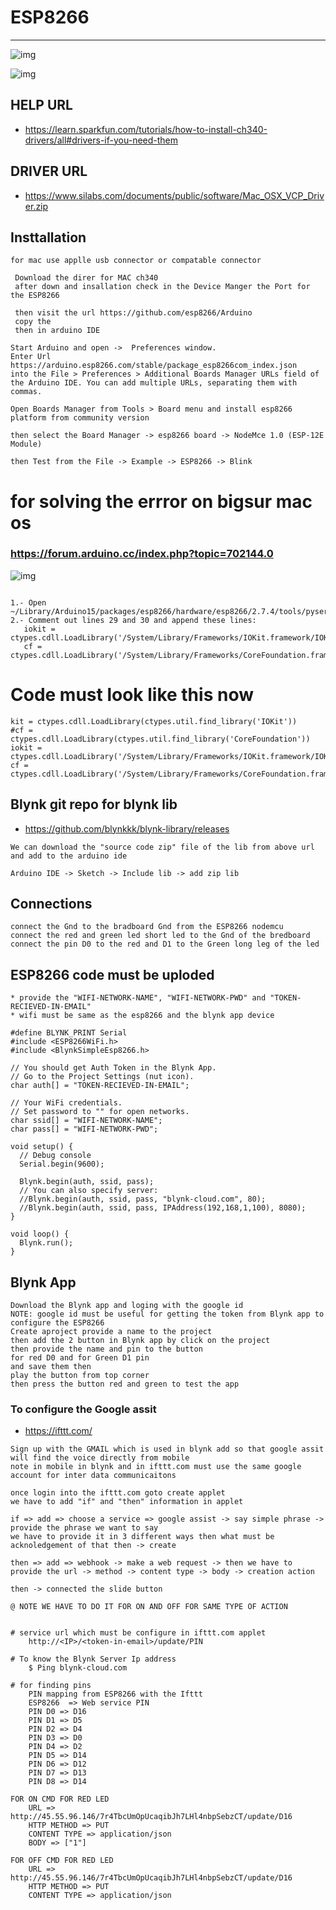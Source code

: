 # ESP8266 

--- 
![img](https://github.com/adarshkumarsingh83/arduino/blob/master/APPLICATION/ESP32-nodemcu-google-assit/ESP8266-pin%20digram.png)

![img](https://github.com/adarshkumarsingh83/arduino/blob/master/APPLICATION/ESP32-nodemcu-google-assit/esp8266-pin-digram.png)


## HELP URL 
* https://learn.sparkfun.com/tutorials/how-to-install-ch340-drivers/all#drivers-if-you-need-them

## DRIVER URL 
* https://www.silabs.com/documents/public/software/Mac_OSX_VCP_Driver.zip

## Insttallation 
```
for mac use applle usb connector or compatable connector  

 Download the direr for MAC ch340 
 after down and insallation check in the Device Manger the Port for the ESP8266 

 then visit the url https://github.com/esp8266/Arduino
 copy the 
 then in arduino IDE 

Start Arduino and open ->  Preferences window.
Enter Url 
https://arduino.esp8266.com/stable/package_esp8266com_index.json 
into the File > Preferences > Additional Boards Manager URLs field of the Arduino IDE. You can add multiple URLs, separating them with commas.

Open Boards Manager from Tools > Board menu and install esp8266 platform from community version 

then select the Board Manager -> esp8266 board -> NodeMce 1.0 (ESP-12E Module)

then Test from the File -> Example -> ESP8266 -> Blink 

```


# for solving the errror on bigsur mac os 
### https://forum.arduino.cc/index.php?topic=702144.0

![img](https://github.com/adarshkumarsingh83/arduino/blob/master/APPLICATION/ESP32-nodemcu-google-assit/esp3266-mac-bigsur-issue-solution.png)

```

1.- Open ~/Library/Arduino15/packages/esp8266/hardware/esp8266/2.7.4/tools/pyserial/serial/tools/list_ports_osx.py
2.- Comment out lines 29 and 30 and append these lines:
   iokit = ctypes.cdll.LoadLibrary('/System/Library/Frameworks/IOKit.framework/IOKit')
   cf = ctypes.cdll.LoadLibrary('/System/Library/Frameworks/CoreFoundation.framework/CoreFoundation')
```

# Code must look like this now 
```
kit = ctypes.cdll.LoadLibrary(ctypes.util.find_library('IOKit'))
#cf = ctypes.cdll.LoadLibrary(ctypes.util.find_library('CoreFoundation'))
iokit = ctypes.cdll.LoadLibrary('/System/Library/Frameworks/IOKit.framework/IOKit')
cf = ctypes.cdll.LoadLibrary('/System/Library/Frameworks/CoreFoundation.framework/CoreFoundation')
```

## Blynk git repo for blynk lib 
- https://github.com/blynkkk/blynk-library/releases
```
We can download the "source code zip" file of the lib from above url and add to the arduino ide 

Arduino IDE -> Sketch -> Include lib -> add zip lib 
```

## Connections 
```
connect the Gnd to the bradboard Gnd from the ESP8266 nodemcu 
connect the red and green led short led to the Gnd of the bredboard 
connect the pin D0 to the red and D1 to the Green long leg of the led 
```

## ESP8266 code must be uploded 
	* provide the "WIFI-NETWORK-NAME", "WIFI-NETWORK-PWD" and "TOKEN-RECIEVED-IN-EMAIL" 
	* wifi must be same as the esp8266 and the blynk app device 
```
#define BLYNK_PRINT Serial
#include <ESP8266WiFi.h>
#include <BlynkSimpleEsp8266.h>

// You should get Auth Token in the Blynk App.
// Go to the Project Settings (nut icon).
char auth[] = "TOKEN-RECIEVED-IN-EMAIL";

// Your WiFi credentials.
// Set password to "" for open networks.
char ssid[] = "WIFI-NETWORK-NAME";
char pass[] = "WIFI-NETWORK-PWD";

void setup() {
  // Debug console
  Serial.begin(9600);

  Blynk.begin(auth, ssid, pass);
  // You can also specify server:
  //Blynk.begin(auth, ssid, pass, "blynk-cloud.com", 80);
  //Blynk.begin(auth, ssid, pass, IPAddress(192,168,1,100), 8080);
}

void loop() {
  Blynk.run();
}
```

## Blynk App 
```
Download the Blynk app and loging with the google id 
NOTE: google id must be useful for getting the token from Blynk app to configure the ESP8266 
Create aproject provide a name to the project 
then add the 2 button in Blynk app by click on the project 
then provide the name and pin to the button 
for red D0 and for Green D1 pin 
and save them then 
play the button from top corner 
then press the button red and green to test the app 
```


### To configure the Google assit 
- https://ifttt.com/

```
Sign up with the GMAIL which is used in blynk add so that google assit will find the voice directly from mobile 
note in mobile in blynk and in ifttt.com must use the same google account for inter data communicaitons 

once login into the ifttt.com goto create applet 
we have to add "if" and "then" information in applet 

if => add => choose a service => google assist -> say simple phrase -> provide the phrase we want to say 
we have to provide it in 3 different ways then what must be acknoledgement of that then -> create 

then => add => webhook -> make a web request -> then we have to provide the url -> method -> content type -> body -> creation action 

then -> connected the slide button 

@ NOTE WE HAVE TO DO IT FOR ON AND OFF FOR SAME TYPE OF ACTION 


# service url which must be configure in ifttt.com applet 
	http://<IP>/<token-in-email>/update/PIN

# To know the Blynk Server Ip address 
	$ Ping blynk-cloud.com

# for finding pins 
	PIN mapping from ESP8266 with the Ifttt 
	ESP8266  => Web service PIN 
	PIN D0 => D16 
	PIN D1 => D5 
	PIN D2 => D4
	PIN D3 => D0
	PIN D4 => D2
	PIN D5 => D14
	PIN D6 => D12
	PIN D7 => D13
	PIN D8 => D14

FOR ON CMD FOR RED LED 
	URL => http://45.55.96.146/7r4TbcUmOpUcaqibJh7LHl4nbpSebzCT/update/D16
	HTTP METHOD => PUT 
	CONTENT TYPE => application/json 
	BODY => ["1"] 

FOR OFF CMD FOR RED LED 
	URL => http://45.55.96.146/7r4TbcUmOpUcaqibJh7LHl4nbpSebzCT/update/D16
	HTTP METHOD => PUT 
	CONTENT TYPE => application/json 

```